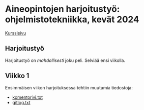 # Aineopintojen harjoitustyö: ohjelmistotekniikka, kevät 2024

[Kurssisivu](https://ohjelmistotekniikka-hy.github.io/)

## Harjoitustyö

Harjoitustyö on *mahdollisesti* joku peli. Selviää ensi viikolla.

## Viikko 1

Ensimmäisen viikon harjoituksessa tehtiin muutamia tiedostoja:
- [komentorivi.txt](laskarit/viikko1/komentorivi.txt)
- [gitlog.txt](laskarit/viikko1/gitlog.txt)

